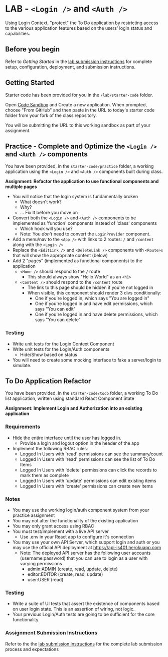 # LAB -  `<Login />` and `<Auth />`

Using Login Context, "protect" the To Do application by restricting access to the various application features based on the users' login status and capabilities.

## Before you begin
Refer to *Getting Started*  in the [lab submission instructions](../../../reference/submission-instructions/labs/README.md) for complete setup, configuration, deployment, and submission instructions.

## Getting Started

Starter code has been provided for you in the `/lab/starter-code` folder.

Open [Code Sandbox](http://codesandbox.io) and Create a new application. When prompted, choose "From GitHub" and then paste in the URL to today's starter code folder from your fork of the class repository.

You will be submitting the URL to this working sandbox as part of your assignment.


## Practice - Complete and Optimize the `<Login />` and `<Auth />` components
You have been provided, in the `starter-code/practice` folder, a working application using the `<Login />` and `<Auth />` components built during class.

**Assignment: Refactor the application to use functional components and multiple pages**
* You will notice that the login system is fundamentally broken
  * What doesn't work?
  * Why?
  * ... Fix It before you move on
* Convert both the `<Login />` and `<Auth />` components to be implemented as 'function' components instead of 'class' components
  * Which hook will you use?
  * Note: You _don't_ need to convert the `LoginProvider` component.
* Add a menu/nav to the `<App />` with links to 2 routes: `/` and `/content` along with the `<Login />`
* Replace the `<EditLink />` and `<DeleteLink />` components with `<Route>s` that will show the appropriate content (below)
* Add 2 "pages" (implemented as functional components) to the application
  * `<Home />` should respond to the `/` route
    * This should always show "Hello World" as an `<h1>`
  * `<Content />` should respond to the `/content` route
    * The link to this page should be hidden if you're not logged in
    * When visible, this component should render 3 divs conditionally:
      * One if you're logged in, which says "You are logged in"
      * One if you're logged in and have edit permissions, which says "You can edit"
      * One if you're logged in and have delete permissions, which says "You can delete"

### Testing
* Write unit tests for the Login Context Component
* Write unit tests for the Login/Auth components
  * Hide/Show based on status
* You will need to create some mocking interface to fake a server/login to simulate.

## To Do Application Refactor
You have been provided, in the `starter-code/todo` folder, a working To Do list application, written using standard React Component State

**Assignment: Implement Login and Authorization into an existing application**

### Requirements
* Hide the entire interface until the user has logged in.
  * Provide a login and logout option in the header of the app
* Implement the following RBAC rules:
    * Logged In Users with 'read' permissions can see the summary/count
    * Logged In Users with 'read' permissions can see the list of To Do Items
    * Logged In Users with 'delete' permissions can click the records to mark them as complete
    * Logged In Users with 'update' permissions can edit existing items
    * Logged In Users with 'create' permissions can create new items

### Notes
* You may use the working login/auth component system from your practice assignment
* You may not alter the functionality of the existing application
* You may only grant access using RBAC
* You must test/implement with a live API server
  * Use .env in your React app to configure it's connection
* You may use your own API Server, which support login and auth or you may use the official API deployment at <https://api-js401.herokuapp.com>
  * Note: The deployed API server has the following user accounts (username:password) that you can use to login as a user with varying permissions
    * admin:ADMIN (create, read, update, delete)
    * editor:EDITOR (create, read, update)
    * user:USER (read)

### Testing
* Write a suite of UI tests that assert the existence of components based on user login state. This is an assertion of wiring, not logic.
* Your previous Login/Auth tests are going to be sufficient for the core functionality

### Assignment Submission Instructions
Refer to the the [lab submission instructions](../../../reference/submission-instructions/labs/README.md) for the complete lab submission process and expectations
